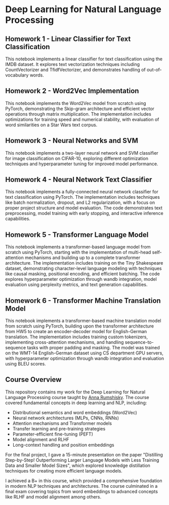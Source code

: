 # Deep Learning for Natural Language Processing 

## Homework 1 - Linear Classifier for Text Classification

This notebook implements a linear classifier for text classification using the IMDB dataset. It explores text vectorization techniques including CountVectorizer and TfidfVectorizer, and demonstrates handling of out-of-vocabulary words.

## Homework 2 - Word2Vec Implementation

This notebook implements the Word2Vec model from scratch using PyTorch, demonstrating the Skip-gram architecture and efficient vector operations through matrix multiplication. The implementation includes optimizations for training speed and numerical stability, with evaluation of word similarities on a Star Wars text corpus.

## Homework 3 - Neural Networks and SVM

This notebook implements a two-layer neural network and SVM classifier for image classification on CIFAR-10, exploring different optimization techniques and hyperparameter tuning for improved model performance.

## Homework 4 - Neural Network Text Classifier

This notebook implements a fully-connected neural network classifier for text classification using PyTorch. The implementation includes techniques like batch normalization, dropout, and L2 regularization, with a focus on proper project structure and model evaluation. The code demonstrates text preprocessing, model training with early stopping, and interactive inference capabilities.

## Homework 5 - Transformer Language Model

This notebook implements a transformer-based language model from scratch using PyTorch, starting with the implementation of multi-head self-attention mechanisms and building up to a complete transformer architecture. The implementation includes training on the Tiny Shakespeare dataset, demonstrating character-level language modeling with techniques like causal masking, positional encoding, and efficient batching. The code explores hyperparameter optimization through wandb integration, model evaluation using perplexity metrics, and text generation capabilities.

## Homework 6 - Transformer Machine Translation Model

This notebook implements a transformer-based machine translation model from scratch using PyTorch, building upon the transformer architecture from HW5 to create an encoder-decoder model for English-German translation. The implementation includes training custom tokenizers, implementing cross-attention mechanisms, and handling sequence-to-sequence tasks with proper padding and masking. The model was trained on the WMT-14 English-German dataset using CS department GPU servers, with hyperparameter optimization through wandb integration and evaluation using BLEU scores.

## Course Overview

This repository contains my work for the Deep Learning for Natural Language Processing course taught by [Anna Rumshisky](https://scholar.google.com/citations?user=_Q1uzVYAAAAJ&hl=en). The course covered fundamental concepts in deep learning and NLP, including:

- Distributional semantics and word embeddings (Word2Vec)
- Neural network architectures (MLPs, CNNs, RNNs)
- Attention mechanisms and Transformer models
- Transfer learning and pre-training strategies
- Parameter-efficient fine-tuning (PEFT)
- Model alignment and RLHF
- Long-context handling and position embeddings

For the final project, I gave a 15-minute presentation on the paper "Distilling Step-by-Step! Outperforming Larger Language Models with Less Training Data and Smaller Model Sizes", which explored knowledge distillation techniques for creating more efficient language models.

I achieved a B+ in this course, which provided a comprehensive foundation in modern NLP techniques and architectures. The course culminated in a final exam covering topics from word embeddings to advanced concepts like RLHF and model alignment among others.
